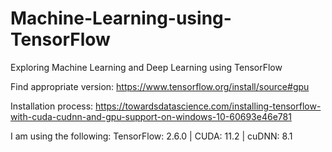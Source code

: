 # Machine-Learning-using-TensorFlow
Exploring Machine Learning and Deep Learning using TensorFlow

Find appropriate version: https://www.tensorflow.org/install/source#gpu

Installation process: https://towardsdatascience.com/installing-tensorflow-with-cuda-cudnn-and-gpu-support-on-windows-10-60693e46e781

I am using the following:
TensorFlow: 2.6.0 | 
CUDA: 11.2 | 
cuDNN: 8.1
